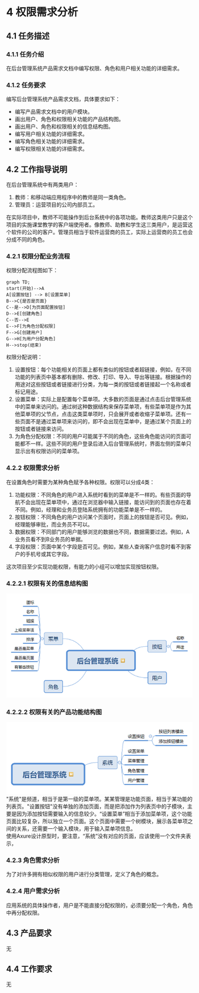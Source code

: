 # 4 权限需求分析

## 4.1 任务描述

### 4.1.1 任务介绍

在后台管理系统产品需求文档中编写权限、角色和用户相关功能的详细需求。

### 4.1.2 任务要求

编写后台管理系统产品需求文档，具体要求如下：

- 编写产品需求文档中的用户模块。
- 画出用户、角色和权限相关功能的产品结构图。
- 画出用户、角色和权限相关的信息结构图。
- 编写用户相关功能的详细需求。
- 编写角色相关功能的详细需求。
- 编写权限相关功能的详细需求。

## 4.2 工作指导说明

在后台管理系统中有两类用户：

1. 教师：和移动端应用程序中的教师是同一类角色。
2. 管理员：运营项目的公司内部员工。

在实际项目中，教师不可能操作到后台系统中的各项功能。教师这类用户只是这个项目的实施课堂教学的客户端使用者。像教师、助教和学生这三类用户，是运营这个软件的公司的客户。管理员相当于软件运营商的员工，实际上运营商的员工也会分成不同的角色。

### 4.2.1 权限分配业务流程

权限分配流程图如下：

```mermaid
graph TD;
start(开始)-->A
A[设置按钮] --> B[设置菜单]
B-->C{是否是页面}
C--是-->D[为页面配置按钮]
D-->E[创建角色]
C--否-->E
E-->F[为角色分配权限]
F-->G[创建用户]
G-->H[为用户分配角色]
H-->stop(结束)

```

权限分配说明：

1. 设置按钮：每个功能相关的页面上都有类似的按钮或者超链接，例如，在不同功能的列表页中基本都有删除、修改、打印、导入、导出等链接。根据操作的用途对这些按钮或者链接进行分类，为每一类的按钮或者链接起一个名称或者标记用途。
2. 设置菜单：实际上是配置每个菜单项。大多数的页面是通过点击后台管理系统中的菜单来访问的。通过树这种数据结构来保存菜单项，有些菜单项是作为其他菜单项的父节点，点击这类菜单项时，只会展开或者收缩子菜单项。还有一些页面不是通过菜单项来访问的，即不会出现在菜单中，是通过某个页面上的按钮或者链接来访问。
3. 为角色分配权限：不同的用户可能属于不同的角色，这些角色能访问的页面可能都不一样。这些不同的用户登录后进入后台管理系统时，界面左侧的菜单只显示出有权限访问的菜单项。

### 4.2.2 权限需求分析

在设置角色时需要为某种角色赋予各种权限。权限可以分成4类：

1. 功能权限：不同角色的用户进入系统时看到的菜单是不一样的。有些页面的导航不会出现在菜单项中，通过在浏览器中输入链接，能访问到的页面也存在着不同。例如，经理和业务员登陆系统拥有的功能菜单是不一样的。
2. 按钮权限：不同角色的用户访问某个页面时，页面上的按钮是否可见。例如，经理能够审批，而业务员不可以。
3. 数据权限：不同部门的用户能够浏览的数据也不同，数据需要过滤。例如，A业务员看不到B业务员的单据。
4. 字段权限：页面中某个字段是否可见。例如，某些人查询客户信息时看不到客户的手机号或其它字段。

这次项目至少实现功能权限，有能力的小组可以增加实现按钮权限。  

### 4.2.2.1 权限有关的信息结构图

![权限信息结构图](./image/2020-03-01-21-42-10.png)

### 4.2.2.2 权限有关的产品功能结构图

![产品结构图](./image/2020-03-01-21-20-32.png)
"系统"是频道，相当于是第一级的菜单项。某某管理是功能页面，相当于某功能的列表页。"设置按钮"没有单独的添加页面，而是把添加作为列表页中的子模块，主要是因为添加按钮需要输入的信息较少。“设置菜单”相当于添加菜单项，这个功能页面比较复杂，所以独立一个页面。这个页面中需要一个树模块，展示各菜单项之间的关系，还需要一个输入模块，用于输入菜单项信息。  
使用Axure设计原型时，要注意，“系统”没有对应的页面，应该使用一个文件夹表示，

### 4.2.3 角色需求分析

为了对许多拥有相似权限的用户进行分类管理，定义了角色的概念。

### 4.2.4 用户需求分析

应用系统的具体操作者，用户是不能直接分配权限的，必须要分配一个角色，角色中再分配权限。

## 4.3 产品要求

无

## 4.4 工作要求

无
